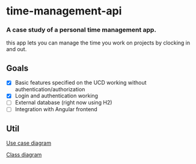 # time-management-api
### A case study of a personal time management app.

this app lets you can manage the time you work on projects by clocking in and out.

## Goals

- [x] Basic features specified on the UCD working without authentication/authorization
- [x] Login and authentication working
- [ ] External database (right now using H2)
- [ ] Integration with Angular frontend
  
## Util

[Use case diagram](/docs/ucd.png)

[Class diagram](/docs/cd.png)
